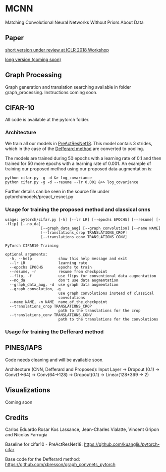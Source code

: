 # MCNN

Matching Convolutional Neural Networks Without Priors About Data

## Paper

[short version under review at ICLR 2018 Workshop](https://openreview.net/forum?id=SJ9e4HJPM)

[long version (coming soon)](https://)

## Graph Processing

Graph generation and translation searching available in folder graph_processing. Instructions coming soon.

## CIFAR-10

All code is available at the pytorch folder.

### Architecture

We train all our models in [PreActResNet18](https://arxiv.org/abs/1603.05027). This model contais 3 strides, which in the case of the [Defferard method](https://arxiv.org/pdf/1606.09375.pdf) are converted to pooling.

The models are trained during 50 epochs with a learning rate of 0.1 and then trained for 50 more epochs with a learning rate of 0.001. An example of training our proposed method using our proposed data augmentation is:

~~~
python cifar.py -g -d &> log_covariance
python cifar.py -g -d --resume --lr 0.001 &>> log_covariance
~~~

 Further details can be seen in the source file under pytorch/models/preact_resnet.py

### Usage for training the proposed method and classical cnns
~~~~
usage: pytorch/cifar.py [-h] [--lr LR] [--epochs EPOCHS] [--resume] [--flip] [--no_da]
                [--graph_data_aug] [--graph_convolution] [--name NAME]
                [--translations_crop TRANSLATIONS_CROP]
                [--translations_conv TRANSLATIONS_CONV]

PyTorch CIFAR10 Training

optional arguments:
  -h, --help            show this help message and exit
  --lr LR               learning rate
  --epochs EPOCHS       epochs to train
  --resume, -r          resume from checkpoint
  --flip, -f            use flips for conventional data augmentation
  --no_da               don't use data augmentation
  --graph_data_aug, -d  use graph data augmentation
  --graph_convolution, -g
                        use graph convolutions instead of classical
                        convolutions
  --name NAME, -n NAME  name_of_the_checkpoint
  --translations_crop TRANSLATIONS_CROP
                        path to the translations for the crop
  --translations_conv TRANSLATIONS_CONV
                        path to the translations for the convolutions
~~~~

### Usage for training the Defferard method



## PINES/IAPS

Code needs cleaning and will be available soon.

Architecture (CNN, Defferard and Proposed): Input Layer -> Dropout (0.1) -> Conv(1->64) -> Conv(64->128) -> Dropout(0.1) -> Linear(128*369 -> 2)

## Visualizations

Coming soon

## Credits

Carlos Eduardo Rosar Kos Lassance, Jean-Charles Vialatte, Vincent Gripon and Nicolas Farrugia

Baseline for cifar10 - PreActResNet18: https://github.com/kuangliu/pytorch-cifar

Base code for the Defferard method: https://github.com/xbresson/graph_convnets_pytorch 

